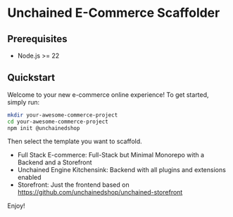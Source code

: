 # Unchained E-Commerce Scaffolder

## Prerequisites

- Node.js >= 22

## Quickstart

Welcome to your new e-commerce online experience! To get started, simply run:

```bash
mkdir your-awesome-commerce-project
cd your-awesome-commerce-project
npm init @unchainedshop
```

Then select the template you want to scaffold.

- Full Stack E-commerce: Full-Stack but Minimal Monorepo with a Backend and a Storefront
- Unchained Engine Kitchensink: Backend with all plugins and extensions enabled
- Storefront: Just the frontend based on https://github.com/unchainedshop/unchained-storefront

Enjoy!
